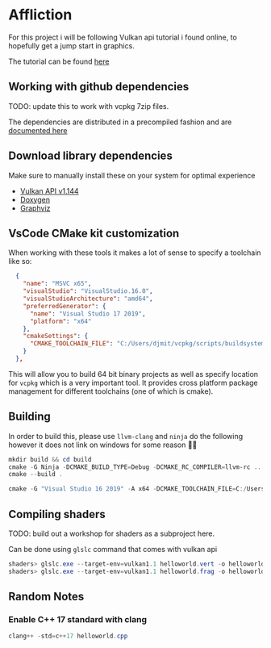 # Affliction

For this project i will be following Vulkan api tutorial i found online, to hopefully get a jump start in graphics.

The tutorial can be found [here](https://vulkan-tutorial.com)

## Working with  github dependencies
TODO: update this to work with vcpkg 7zip files.

The dependencies are distributed in a precompiled fashion and are [documented here](deps/README.md)

## Download library dependencies

Make sure to manually install these on your system for optimal experience

* [Vulkan API v1.144](https://vulkan.lunarg.com/)
* [Doxygen](http://www.doxygen.nl/download.html)
* [Graphviz](http://www.graphviz.org/download/)

## VsCode CMake kit customization

When working with these tools it makes a lot of sense to specify a toolchain like so:

```json
  {
    "name": "MSVC x65",
    "visualStudio": "VisualStudio.16.0",
    "visualStudioArchitecture": "amd64",
    "preferredGenerator": {
      "name": "Visual Studio 17 2019",
      "platform": "x64"
    },
    "cmakeSettings": {
      "CMAKE_TOOLCHAIN_FILE": "C:/Users/djmit/vcpkg/scripts/buildsystems/vcpkg.cmake"
    }
  },
```

This will allow you to build 64 bit binary projects as well as specify location for `vcpkg` which is a very important tool. It provides cross platform package management for different toolchains (one of which is cmake).

## Building

In order to build this, please use `llvm-clang` and `ninja` do the following
however it does not link on windows for some reason 🤷‍♀️

```powershell
mkdir build && cd build
cmake -G Ninja -DCMAKE_BUILD_TYPE=Debug -DCMAKE_RC_COMPILER=llvm-rc ..
cmake --build .
```


```powershell
cmake -G "Visual Studio 16 2019" -A x64 -DCMAKE_TOOLCHAIN_FILE=C:/Users/djmit/vcpkg/scripts/buildsystems/vcpkg.cmake ..
```

## Compiling shaders

TODO: build out a workshop for shaders as a subproject here.

Can be done using `glslc` command that comes with vulkan api

```powershell
shaders> glslc.exe --target-env=vulkan1.1 helloworld.vert -o helloworld.vert.spv
shaders> glslc.exe --target-env=vulkan1.1 helloworld.frag -o helloworld.frag.spv
```

## Random Notes

### Enable C++ 17 standard with clang

```powershell
clang++ -std=c++17 helloworld.cpp
```
